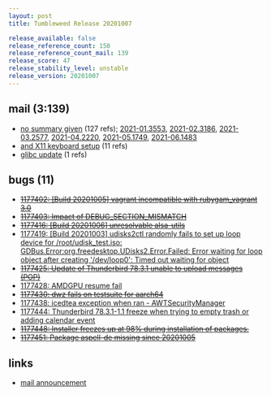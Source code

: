 ```yaml
---
layout: post
title: Tumbleweed Release 20201007

release_available: false
release_reference_count: 150
release_reference_count_mail: 139
release_score: 47
release_stability_level: unstable
release_version: 20201007
---
```


## mail (3:139)

- [no summary given](https://lists.opensuse.org/opensuse-factory/2020-10/msg00058.html) (127 refs); [2021-01.3553](https://lists.opensuse.org/archives/list/factory@lists.opensuse.org/thread/EVRUDNF3B4PHMWT4N3LMA23P7TDDSSFD), [2021-02.3186](https://lists.opensuse.org/archives/list/factory@lists.opensuse.org/thread/EVRUDNF3B4PHMWT4N3LMA23P7TDDSSFD), [2021-03.2577](https://lists.opensuse.org/archives/list/factory@lists.opensuse.org/thread/EVRUDNF3B4PHMWT4N3LMA23P7TDDSSFD), [2021-04.2220](https://lists.opensuse.org/archives/list/factory@lists.opensuse.org/thread/EVRUDNF3B4PHMWT4N3LMA23P7TDDSSFD), [2021-05.1749](https://lists.opensuse.org/archives/list/factory@lists.opensuse.org/thread/EVRUDNF3B4PHMWT4N3LMA23P7TDDSSFD), [2021-06.1483](https://lists.opensuse.org/archives/list/factory@lists.opensuse.org/thread/EVRUDNF3B4PHMWT4N3LMA23P7TDDSSFD)
- [and X11 keyboard setup](https://lists.opensuse.org/opensuse-factory/2020-10/msg00064.html) (11 refs)
- [glibc update](https://lists.opensuse.org/opensuse-factory/2020-10/msg00057.html) (1 refs)

## bugs (11)

<!--more-->

- ~~[1177402: \[Build 20201005\] vagrant incompatible with rubygam_vagrant 3.0](https://bugzilla.opensuse.org/show_bug.cgi?id=1177402)~~
- ~~[1177403: Impact of DEBUG_SECTION_MISMATCH](https://bugzilla.opensuse.org/show_bug.cgi?id=1177403)~~
- ~~[1177416: \[Build 20201006\] unresolvable alsa-utils](https://bugzilla.opensuse.org/show_bug.cgi?id=1177416)~~
- [1177419: \[Build 20201003\] udisks2ctl randomly fails to set up loop device for /root/udisk_test.iso: GDBus.Error:org.freedesktop.UDisks2.Error.Failed: Error waiting for loop object after creating '/dev/loop0': Timed out waiting for object](https://bugzilla.opensuse.org/show_bug.cgi?id=1177419)
- ~~[1177425: Update of Thunderbird 78.3.1 unable to upload messages (POP)](https://bugzilla.opensuse.org/show_bug.cgi?id=1177425)~~
- [1177428: AMDGPU resume fail](https://bugzilla.opensuse.org/show_bug.cgi?id=1177428)
- ~~[1177430: dwz fails on testsuite for aarch64](https://bugzilla.opensuse.org/show_bug.cgi?id=1177430)~~
- [1177438: icedtea exception when ran  - AWTSecurityManager](https://bugzilla.opensuse.org/show_bug.cgi?id=1177438)
- [1177444: Thunderbird 78.3.1-1.1 freeze when trying to empty trash or adding calendar event](https://bugzilla.opensuse.org/show_bug.cgi?id=1177444)
- ~~[1177448: Installer freezes up at 98% during installation of packages.](https://bugzilla.opensuse.org/show_bug.cgi?id=1177448)~~
- ~~[1177451: Package aspell-de missing since 20201005](https://bugzilla.opensuse.org/show_bug.cgi?id=1177451)~~



## links

- [mail announcement](https://lists.opensuse.org/archives/list/factory@lists.opensuse.org/thread/EVRUDNF3B4PHMWT4N3LMA23P7TDDSSFD)
